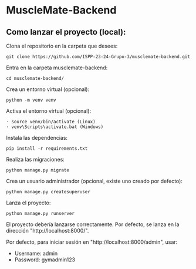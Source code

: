 # MuscleMate-Backend

## Como lanzar el proyecto (local):
Clona el repositorio en la carpeta que desees:

    git clone https://github.com/ISPP-23-24-Grupo-3/musclemate-backend.git

Entra en la carpeta musclemate-backend:

    cd musclemate-backend/

Crea un entorno virtual (opcional):

    python -m venv venv

Activa el entorno virtual (opcional):

    · source venv/bin/activate (Linux)
    · venv\Scripts\activate.bat (Windows)

Instala las dependencias:

    pip install -r requirements.txt

Realiza las migraciones:

    python manage.py migrate

Crea un usuario administrador (opcional, existe uno creado por defecto):

    python manage.py createsuperuser

Lanza el proyecto:

    python manage.py runserver

El proyecto debería lanzarse correctamente. Por defecto, se lanza en la dirección "http://localhost:8000/".

Por defecto, para iniciar sesión en "http://localhost:8000/admin", usar:
- Username: admin
- Password: gymadmin123

